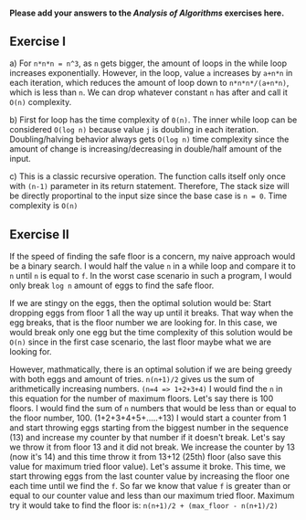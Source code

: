 #### Please add your answers to the **_Analysis of Algorithms_** exercises here.

## Exercise I

a) For `n*n*n = n^3`, as `n` gets bigger, the amount of loops in the while loop increases exponentially. However, in the loop, value `a` increases by `a+n*n` in each iteration, which reduces the amount of loop down to `n*n*n*/(a+n*n)`, which is less than `n`. We can drop whatever constant `n` has after and call it `O(n)` complexity.

b) First for loop has the time complexity of `0(n)`. The inner while loop can be considered `O(log n)` because value `j` is doubling in each iteration. Doubling/halving behavior always gets `O(log n)` time complexity since the amount of change is increasing/decreasing in double/half amount of the input.

c) This is a classic recursive operation. The function calls itself only once with `(n-1)` parameter in its return statement. Therefore, The stack size will be directly proportinal to the input size since the base case is `n = 0`. Time complexity is `O(n)`

## Exercise II

If the speed of finding the safe floor is a concern, my naive approach would be a binary search. I would half the value `n` in a while loop and compare it to `n` until `n` is equal to `f`. In the worst case scenario in such a program, I would only break `log n` amount of eggs to find the safe floor.

If we are stingy on the eggs, then the optimal solution would be:
Start dropping eggs from floor 1 all the way up until it breaks. That way when the egg breaks, that is the floor number we are looking for. In this case, we would break only one egg but the time complexity of this solution would be `O(n)` since in the first case scenario, the last floor maybe what we are looking for.

However, mathmatically, there is an optimal solution if we are being greedy with both eggs and amount of tries.
`n(n+1)/2` gives us the sum of arithmetically increasing numbers. `(n=4 => 1+2+3+4)`
I would find the `n` in this equation for the number of maximum floors.
Let's say there is 100 floors. I would find the sum of `n` numbers that would be less than or equal to the floor number, 100. (1+2+3+4+5+.....+13)
I would start a counter from 1 and start throwing eggs starting from the biggest number in the sequence (13) and increase my counter by that number if it doesn't break.
Let's say we throw it from floor 13 and it did not break. We increase the counter by 13 (now it's 14) and this time throw it from 13+12 (25th) floor (also save this value for maximum tried floor value). Let's assume it broke. This time, we start throwing eggs from the last counter value by increasing the floor one each time until we find the `f`. So far we know that value `f` is greater than or equal to our counter value and less than our maximum tried floor.
Maximum try it would take to find the floor is:
`n(n+1)/2 + (max_floor - n(n+1)/2)`
